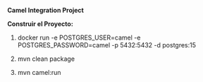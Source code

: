 **Camel Integration Project**

**Construir el Proyecto:**

1. docker run -e POSTGRES_USER=camel -e POSTGRES_PASSWORD=camel -p 5432:5432 -d postgres:15

2. mvn clean package

3. mvn camel:run


